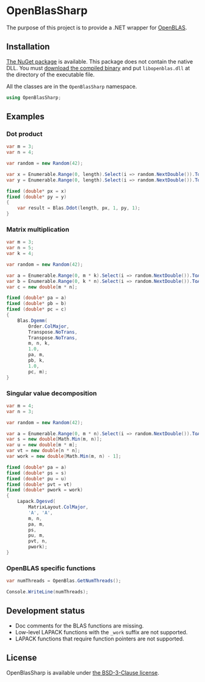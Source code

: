 # OpenBlasSharp

The purpose of this project is to provide a .NET wrapper for [OpenBLAS](https://github.com/OpenMathLib/OpenBLAS).



## Installation

[The NuGet package](https://www.nuget.org/packages/OpenBlasSharp) is available.
This package does not contain the native DLL.
You must [download the compiled binary](https://github.com/OpenMathLib/OpenBLAS/releases) and put `libopenblas.dll` at the directory of the executable file.

All the classes are in the `OpenBlasSharp` namespace.

```cs
using OpenBlasSharp;
```



## Examples

### Dot product

```cs
var m = 3;
var n = 4;

var random = new Random(42);

var x = Enumerable.Range(0, length).Select(i => random.NextDouble()).ToArray();
var y = Enumerable.Range(0, length).Select(i => random.NextDouble()).ToArray();

fixed (double* px = x)
fixed (double* py = y)
{
    var result = Blas.Ddot(length, px, 1, py, 1);
}
```

### Matrix multiplication

```cs
var m = 3;
var n = 5;
var k = 4;

var random = new Random(42);

var a = Enumerable.Range(0, m * k).Select(i => random.NextDouble()).ToArray();
var b = Enumerable.Range(0, k * n).Select(i => random.NextDouble()).ToArray();
var c = new double[m * n];

fixed (double* pa = a)
fixed (double* pb = b)
fixed (double* pc = c)
{
    Blas.Dgemm(
        Order.ColMajor,
        Transpose.NoTrans,
        Transpose.NoTrans,
        m, n, k,
        1.0,
        pa, m,
        pb, k,
        1.0,
        pc, m);
}
```

### Singular value decomposition

```cs
var m = 4;
var n = 3;

var random = new Random(42);

var a = Enumerable.Range(0, m * n).Select(i => random.NextDouble()).ToArray();
var s = new double[Math.Min(m, n)];
var u = new double[m * m];
var vt = new double[n * n];
var work = new double[Math.Min(m, n) - 1];

fixed (double* pa = a)
fixed (double* ps = s)
fixed (double* pu = u)
fixed (double* pvt = vt)
fixed (double* pwork = work)
{
    Lapack.Dgesvd(
        MatrixLayout.ColMajor,
        'A', 'A',
        m, n,
        pa, m,
        ps,
        pu, m,
        pvt, n,
        pwork);
}
```

### OpenBLAS specific functions

```cs
var numThreads = OpenBlas.GetNumThreads();

Console.WriteLine(numThreads);
```



## Development status

* Doc comments for the BLAS functions are missing.
* Low-level LAPACK functions with the `_work` suffix are not supported.
* LAPACK functions that require function pointers are not supported.



## License
OpenBlasSharp is available under [the BSD-3-Clause license](LICENSE.txt).
